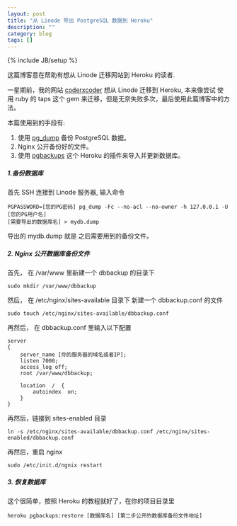 ```yaml
---
layout: post
title: "从 Linode 导出 PostgreSQL 数据到 Heroku"
description: ""
category: blog
tags: []
---
```

{% include JB/setup %}


这篇博客意在帮助有想从 Linode 迁移网站到 Heroku 的读者.

一星期前，我的网站 [coderxcoder](http://coderxcoder.com) 想从 Linode 迁移到 Heroku, 本来像尝试 使
用 ruby 的 taps 这个 gem 来迁移，但是无奈失败多次，最后使用此篇博客中的方法。

本篇使用到的手段有:

1. 使用 [pg_dump](http://www.postgresql.org/docs/7.3/static/app-pgdump.html) 备份 PostgreSQL 数据。
2. Nginx 公开备份好的文件。
3. 使用 [pgbackups](https://devcenter.heroku.com/articles/pgbackups) 这个 Heroku 的插件来导入并更新数据库。


##### 1.备份数据库

首先 SSH 连接到 Linode 服务器, 输入命令 

	PGPASSWORD=[您的PG密码] pg_dump -Fc --no-acl --no-owner -h 127.0.0.1 -U [您的PG用户名] 
	[需要导出的数据库名] > mydb.dump

导出的 mydb.dump 就是	之后需要用到的备份文件。

##### 2. Nginx 公开数据库备份文件

首先， 在 /var/www 里新建一个 dbbackup 的目录下

	sudo mkdir /var/www/dbbackup

然后， 在 /etc/nginx/sites-available 目录下 新建一个 dbbackup.conf 的文件

	sudo touch /etc/nginx/sites-available/dbbackup.conf
	
再然后， 在 dbbackup.conf 里输入以下配置

	server
	{
    	server_name [你的服务器的域名或者IP];
    	listen 7000;
    	access_log off;
    	root /var/www/dbbackup;

    	location  /  {
        	autoindex  on;
    	}
	}
	
再然后，链接到 sites-enabled 目录

	ln -s /etc/nginx/sites-available/dbbackup.conf /etc/nginx/sites-enabled/dbbackup.conf
	
再然后，重启 nginx 

	sudo /etc/init.d/ngnix restart
	
	
##### 3. 恢复数据库

 这个很简单，按照 Heroku 的教程就好了，在你的项目目录里
 
  	heroku pgbackups:restore [数据库名] [第二步公开的数据库备份文件地址]


	




	





